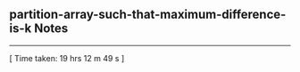 <h2>partition-array-such-that-maximum-difference-is-k Notes</h2><hr>[ Time taken: 19 hrs 12 m 49 s ]